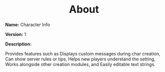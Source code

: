 <h1 style="text-align:center; font-size:2rem; font-weight:bold;">About</h1>

**Name:**
Character Info

**Version:**
1

**Description:**

Provides features such as Displays custom messages during char creation, Can show server rules or tips, Helps new players understand the setting, Works alongside other creation modules, and Easily editable text strings.
